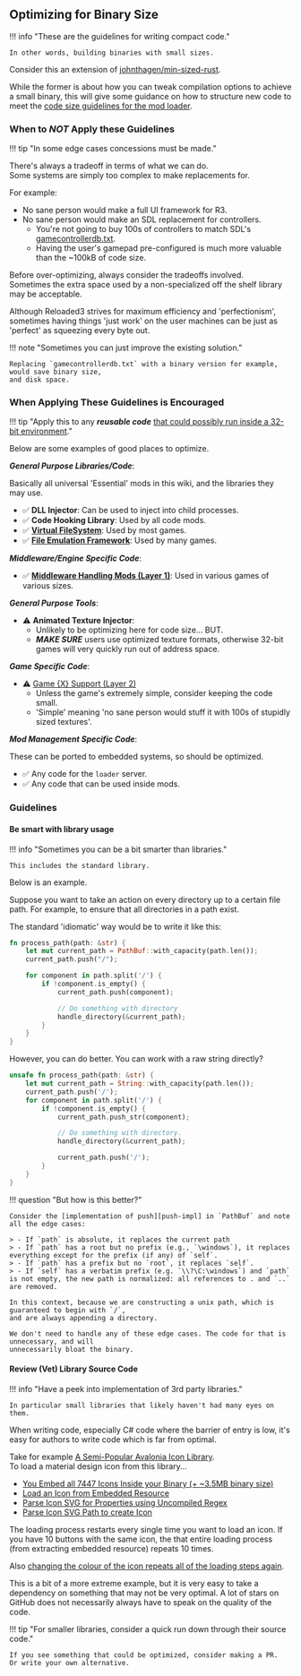 ## Optimizing for Binary Size

!!! info "These are the guidelines for writing compact code."

    In other words, building binaries with small sizes.

Consider this an extension of [johnthagen/min-sized-rust][min-sized-rust].

While the former is about how you can tweak compilation options to achieve a small binary,
this will give some guidance on how to structure new code to meet the
[code size guidelines for the mod loader][mod-loader-hw-requirements].

### When to *NOT* Apply these Guidelines

!!! tip "In some edge cases concessions must be made."

There's always a tradeoff in terms of what we can do.<br/>
Some systems are simply too complex to make replacements for.

For example:

- No sane person would make a full UI framework for R3.
- No sane person would make an SDL replacement for controllers.
    - You're not going to buy 100s of controllers to match SDL's [gamecontrollerdb.txt][gamecontrollerdb].
    - Having the user's gamepad pre-configured is much more valuable than the ~100kB of code size.

Before over-optimizing, always consider the tradeoffs involved.<br/>
Sometimes the extra space used by a non-specialized off the shelf library may be acceptable.

Although Reloaded3 strives for maximum efficiency and 'perfectionism', sometimes having things
'just work' on the user machines can be just as 'perfect' as squeezing every byte out.

!!! note "Sometimes you can just improve the existing solution."

    Replacing `gamecontrollerdb.txt` with a binary version for example, would save binary size,
    and disk space.

### When Applying These Guidelines is Encouraged

!!! tip "Apply this to any ***reusable code*** [that could possibly run inside a 32-bit environment][why-those-specs]."

Below are some examples of good places to optimize.

***General Purpose Libraries/Code***:

Basically all universal 'Essential' mods in this wiki, and the libraries they may use.

- ✅ **DLL Injector**: Can be used to inject into child processes.
- ✅ **Code Hooking Library**: Used by all code mods.
- ✅ **[Virtual FileSystem][virtual-filesystem]**: Used by most games.
- ✅ **[File Emulation Framework][file-emulation-framework]**: Used by many games.

***Middleware/Engine Specific Code***:

- ✅ [**Middleware Handling Mods (Layer 1)**][middleware-mods]: Used in various games of various sizes.

***General Purpose Tools***:

- ⚠️ **Animated Texture Injector**:
    - Unlikely to be optimizing here for code size... BUT.
    - ***MAKE SURE*** users use optimized texture formats, otherwise 32-bit games will very quickly run out of address space.

***Game Specific Code***:

- ⚠️ [Game {X} Support (Layer 2)][game-support-layer2]
    - Unless the game's extremely simple, consider keeping the code small.
    - 'Simple' meaning 'no sane person would stuff it with 100s of stupidly sized textures'.

***Mod Management Specific Code***:

These can be ported to embedded systems, so should be optimized.

- ✅ Any code for the `loader` server.
- ✅ Any code that can be used inside mods.

### Guidelines

#### Be smart with library usage

!!! info "Sometimes you can be a bit smarter than libraries."

    This includes the standard library.

Below is an example.

Suppose you want to take an action on every directory up to a certain file path.
For example, to ensure that all directories in a path exist.

The standard 'idiomatic' way would be to write it like this:

```rust
fn process_path(path: &str) {
    let mut current_path = PathBuf::with_capacity(path.len());
    current_path.push("/");

    for component in path.split('/') {
        if !component.is_empty() {
            current_path.push(component);

            // Do something with directory
            handle_directory(&current_path);
        }
    }
}
```

However, you can do better. You can work with a raw string directly?

```rust
unsafe fn process_path(path: &str) {
    let mut current_path = String::with_capacity(path.len());
    current_path.push('/');
    for component in path.split('/') {
        if !component.is_empty() {
            current_path.push_str(component);

            // Do something with directory.
            handle_directory(&current_path);

            current_path.push('/');
        }
    }
}
```

!!! question "But how is this better?"

    Consider the [implementation of push][push-impl] in `PathBuf` and note all the edge cases:

    > - If `path` is absolute, it replaces the current path
    > - If `path` has a root but no prefix (e.g., `\windows`), it replaces everything except for the prefix (if any) of `self`.
    > - If `path` has a prefix but no `root`, it replaces `self`.
    > - If `self` has a verbatim prefix (e.g. `\\?\C:\windows`) and `path` is not empty, the new path is normalized: all references to . and `..` are removed.

    In this context, because we are constructing a unix path, which is guaranteed to begin with `/`,
    and are always appending a directory.

    We don't need to handle any of these edge cases. The code for that is unnecessary, and will
    unnecessarily bloat the binary.

#### Review (Vet) Library Source Code

!!! info "Have a peek into implementation of 3rd party libraries."

    In particular small libraries that likely haven't had many eyes on them.

When writing code, especially C# code where the barrier of entry is low, it's easy for authors
to write code which is far from optimal.

Take for example [A Semi-Popular Avalonia Icon Library][projectanker-avalonia-icons].<br/>
To load a material design icon from this library...

- [You Embed all 7447 Icons Inside your Binary (+ ~3.5MB binary size)][projectanker-icon-assets]
- [Load an Icon from Embedded Resource][projectanker-icon-load]
- [Parse Icon SVG for Properties using Uncompiled Regex][projectanker-parse-svg]
- [Parse Icon SVG Path to create Icon][projectanker-parse-svg-path]

The loading process restarts every single time you want to load an icon. If you have
10 buttons with the same icon, the that entire loading process (from extracting embedded resource)
repeats 10 times.

Also [changing the colour of the icon repeats all of the loading steps again][projectanker-icon-reload].

This is a bit of a more extreme example, but it is very easy to take a dependency on something
that may not be very optimal. A lot of stars on GitHub does not necessarily always have to speak
on the quality of the code.

!!! tip "For smaller libraries, consider a quick run down through their source code."

    If you see something that could be optimized, consider making a PR.
    Or write your own alternative.

<!-- Links -->
[file-emulation-framework]: ../Mods/Essentials/File-Emulation-Framework/About.md
[game-support-layer2]: ../Loader/Core-Architecture.md#game-support-layer-2
[gamecontrollerdb]: https://github.com/mdqinc/SDL_GameControllerDB
[min-sized-rust]: https://github.com/johnthagen/min-sized-rust
[middleware-mods]: ../Loader/Core-Architecture.md#middlewareos-handling-mods-layer-1
[mod-loader-hw-requirements]: ./Hardware-Requirements.md#mod-loader
[projectanker-avalonia-icons]: https://github.com/Projektanker/Icons.Avalonia
[projectanker-icon-assets]: https://github.com/Projektanker/Icons.Avalonia/tree/main/src/Projektanker.Icons.Avalonia.MaterialDesign/Assets
[projectanker-icon-load]: https://github.com/Projektanker/Icons.Avalonia/blob/509a9741321da5be8a9a585cb0ab3a94378712ff/src/Projektanker.Icons.Avalonia.MaterialDesign/MaterialDesignIconProvider.cs#L55-L76
[projectanker-parse-svg]: https://github.com/Projektanker/Icons.Avalonia/blob/509a9741321da5be8a9a585cb0ab3a94378712ff/src/Projektanker.Icons.Avalonia.MaterialDesign/MaterialDesignIconProvider.cs#L39-L53
[projectanker-parse-svg-path]: https://github.com/Projektanker/Icons.Avalonia/blob/509a9741321da5be8a9a585cb0ab3a94378712ff/src/Projektanker.Icons.Avalonia/IconImage.cs#L94
[projectanker-icon-reload]: https://github.com/Projektanker/Icons.Avalonia/blob/509a9741321da5be8a9a585cb0ab3a94378712ff/src/Projektanker.Icons.Avalonia/Icon.axaml.cs#L56
[push-impl]: https://doc.rust-lang.org/std/path/struct.PathBuf.html#method.push
[server]: ../Server/About.md
[virtual-filesystem]: ../Mods/Essentials/Virtual-FileSystem/About.md
[why-those-specs]: ./Hardware-Requirements.md#why-these-specs